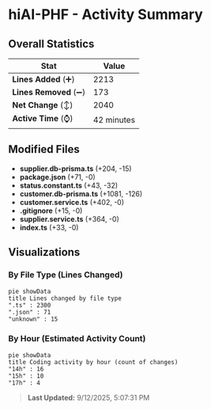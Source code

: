 # hiAI-PHF - Activity Summary 

## Overall Statistics

| Stat                   | Value                                                             |
| ---------------------- | ----------------------------------------------------------------- |
| **Lines Added** (➕)   | 2213                                          |
| **Lines Removed** (➖) | 173                                        |
| **Net Change** (↕)    | 2040                |
| **Active Time** (⌚)   | 42 minutes |


## Modified Files
- **supplier.db-prisma.ts** (+204, -15)
- **package.json** (+71, -0)
- **status.constant.ts** (+43, -32)
- **customer.db-prisma.ts** (+1081, -126)
- **customer.service.ts** (+402, -0)
- **.gitignore** (+15, -0)
- **supplier.service.ts** (+364, -0)
- **index.ts** (+33, -0)

## Visualizations

### By File Type (Lines Changed)

```mermaid
pie showData
title Lines changed by file type
".ts" : 2300
".json" : 71
"unknown" : 15
```

### By Hour (Estimated Activity Count)

```mermaid
pie showData
title Coding activity by hour (count of changes)
"14h" : 16
"15h" : 10
"17h" : 4
```


> **Last Updated:** 9/12/2025, 5:07:31 PM